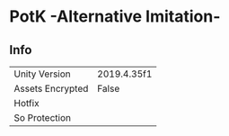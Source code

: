 # PotK -Alternative Imitation-

## Info

| | |
| - | - |
| Unity Version | 2019.4.35f1 |
| Assets Encrypted | False |
| Hotfix | |
| So Protection | |